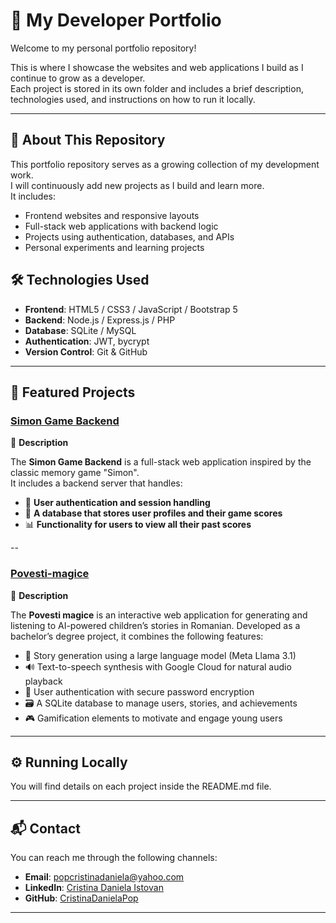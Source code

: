 # 💼 My Developer Portfolio

Welcome to my personal portfolio repository! 

This is where I showcase the websites and web applications I build as I continue to grow as a developer.  
Each project is stored in its own folder and includes a brief description, technologies used, and instructions on how to run it locally.  

---

## 📌 About This Repository

This portfolio repository serves as a growing collection of my development work.  
I will continuously add new projects as I build and learn more.  
It includes:

- Frontend websites and responsive layouts
- Full-stack web applications with backend logic
- Projects using authentication, databases, and APIs
- Personal experiments and learning projects

## 🛠 Technologies Used

- **Frontend**: HTML5 / CSS3 / JavaScript / Bootstrap 5
- **Backend**: Node.js / Express.js / PHP
- **Database**: SQLite / MySQL
- **Authentication**: JWT, bycrypt
- **Version Control**: Git & GitHub

---

## 📂 Featured Projects

### [Simon Game Backend](./simon-game-backend)

🔹 **Description**  

The **Simon Game Backend** is a full-stack web application inspired by the classic memory game "Simon".  
It includes a backend server that handles:

- 🔐 **User authentication and session handling**
- 💾 **A database that stores user profiles and their game scores**
- 📊 **Functionality for users to view all their past scores**

--

### [Povesti-magice](./povesti-magice)

🔹 **Description**  

The **Povesti magice** is an interactive web application for generating and listening to AI-powered children’s stories in Romanian.
Developed as a bachelor’s degree project, it combines the following features:
- 🤖 Story generation using a large language model (Meta Llama 3.1)  
- 🔊 Text-to-speech synthesis with Google Cloud for natural audio playback  
- 🔐 User authentication with secure password encryption  
- 🗃️ A SQLite database to manage users, stories, and achievements  
- 🎮 Gamification elements to motivate and engage young users  

---

## ⚙️ Running Locally

You will find details on each project inside the README.md file.

---

## 📬 Contact

You can reach me through the following channels:

- **Email**: [popcristinadaniela@yahoo.com](mailto:popcristinadaniela@yahoo.com)
- **LinkedIn**: [Cristina Daniela Istovan](https://www.linkedin.com/in/cristina-daniela-istovan-7b0291250)
- **GitHub**: [CristinaDanielaPop](https://github.com/CristinaDanielaPop)

---
